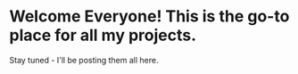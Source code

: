 # Welcome Everyone! This is the go-to place for all my projects.
Stay tuned - I'll be posting them all here.
